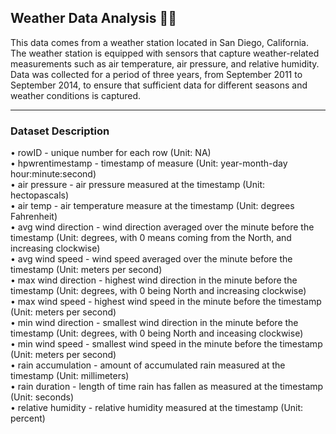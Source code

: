 ## Weather Data Analysis 🥵🥶

This data comes from a weather station located in San Diego, California. The weather station is equipped with sensors that capture weather-related 
measurements such as air temperature, air pressure, and relative humidity. Data was collected for a period of three years, from September 2011
to September 2014, to ensure that sufficient data for different seasons and weather conditions is captured.
<hr> 

### Dataset Description<br>
• rowID - unique number for each row (Unit: NA) <br>
• hpwrentimestamp - timestamp of measure (Unit: year-month-day hour:minute:second)<br>
• air pressure - air pressure measured at the timestamp (Unit: hectopascals)<br>
• air temp - air temperature measure at the timestamp (Unit: degrees Fahrenheit)<br>
• avg wind direction - wind direction averaged over the minute before the timestamp (Unit: degrees, with 0 means coming from     the North, and increasing clockwise)<br>
• avg wind speed - wind speed averaged over the minute before the timestamp (Unit: meters per second)<br>
• max wind direction - highest wind direction in the minute before the timestamp (Unit: degrees, with 0 being North and           increasing clockwise)<br>
• max wind speed - highest wind speed in the minute before the timestamp (Unit: meters per second)<br>
• min wind direction - smallest wind direction in the minute before the timestamp (Unit: degrees, with 0 being North and         inceasing clockwise)<br>
• min wind speed - smallest wind speed in the minute before the timestamp (Unit: meters per second)<br>
• rain accumulation - amount of accumulated rain measured at the timestamp (Unit: millimeters)<br>
• rain duration - length of time rain has fallen as measured at the timestamp (Unit: seconds)<br>
• relative humidity - relative humidity measured at the timestamp (Unit: percent)<br>
